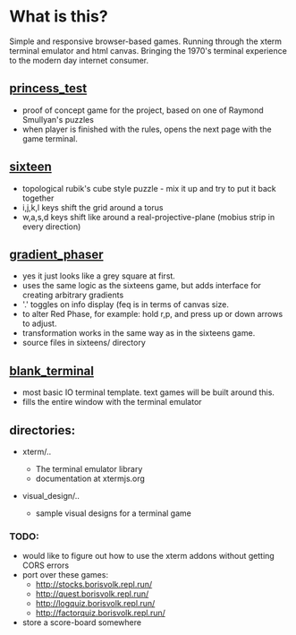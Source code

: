 # What is this?
Simple and responsive browser-based games. 
Running through the xterm terminal emulator and html canvas.
Bringing the 1970's terminal experience to the modern day internet consumer.

## [princess_test](https://boris-volkov.github.io/games/princess/rules.html)
  - proof of concept game for the project, based on one of Raymond Smullyan's puzzles
  - when player is finished with the rules, opens the next page with the game terminal.
  

## [sixteen](https://boris-volkov.github.io/games/sixteens/sixteens.html)
  - topological rubik's cube style puzzle - mix it up and try to put it back together
  - i,j,k,l keys shift the grid around a torus
  - w,a,s,d keys shift like around a real-projective-plane (mobius strip in every direction)

## [gradient_phaser](https://boris-volkov.github.io/games/sixteens/gradient.html?size=32)
  - yes it just looks like a grey square at first.
  - uses the same logic as the sixteens game, but adds interface for creating arbitrary gradients
  - '.' toggles on info display (feq is in terms of canvas size.
  - to alter Red Phase, for example: hold r,p, and press up or down arrows to adjust.
  - transformation works in the same way as in the sixteens game. 
  - source files in sixteens/ directory

## [blank_terminal](https://boris-volkov.github.io/games/basic_terminal_page.html)
  - most basic IO terminal template. text games will be built around this.
  - fills the entire window with the terminal emulator

## directories:
- xterm/..
  - The terminal emulator library
  - documentation at xtermjs.org

- visual_design/..
  - sample visual designs for a terminal game
  
### TODO:
- would like to figure out how to use the xterm addons without getting CORS errors
- port over these games:
  - http://stocks.borisvolk.repl.run/
  - http://quest.borisvolk.repl.run/
  - http://logquiz.borisvolk.repl.run/
  - http://factorquiz.borisvolk.repl.run/
- store a score-board somewhere
